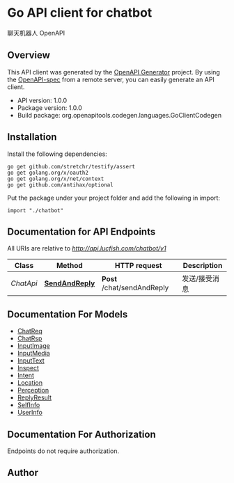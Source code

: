 # Go API client for chatbot

聊天机器人 OpenAPI

## Overview
This API client was generated by the [OpenAPI Generator](https://openapi-generator.tech) project.  By using the [OpenAPI-spec](https://www.openapis.org/) from a remote server, you can easily generate an API client.

- API version: 1.0.0
- Package version: 1.0.0
- Build package: org.openapitools.codegen.languages.GoClientCodegen

## Installation

Install the following dependencies:

```shell
go get github.com/stretchr/testify/assert
go get golang.org/x/oauth2
go get golang.org/x/net/context
go get github.com/antihax/optional
```

Put the package under your project folder and add the following in import:

```golang
import "./chatbot"
```

## Documentation for API Endpoints

All URIs are relative to *http://api.lucfish.com/chatbot/v1*

Class | Method | HTTP request | Description
------------ | ------------- | ------------- | -------------
*ChatApi* | [**SendAndReply**](docs/ChatApi.md#sendandreply) | **Post** /chat/sendAndReply | 发送/接受消息


## Documentation For Models

 - [ChatReq](docs/ChatReq.md)
 - [ChatRsp](docs/ChatRsp.md)
 - [InputImage](docs/InputImage.md)
 - [InputMedia](docs/InputMedia.md)
 - [InputText](docs/InputText.md)
 - [Inspect](docs/Inspect.md)
 - [Intent](docs/Intent.md)
 - [Location](docs/Location.md)
 - [Perception](docs/Perception.md)
 - [ReplyResult](docs/ReplyResult.md)
 - [SelfInfo](docs/SelfInfo.md)
 - [UserInfo](docs/UserInfo.md)


## Documentation For Authorization

 Endpoints do not require authorization.



## Author



